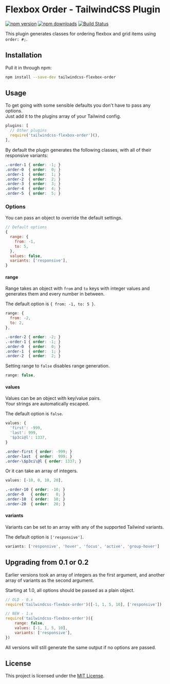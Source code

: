 # Flexbox Order - TailwindCSS Plugin

[![npm version](https://img.shields.io/npm/v/tailwindcss-flexbox-order.svg)](https://www.npmjs.com/package/tailwindcss-flexbox-order)
[![npm downloads](https://img.shields.io/npm/dt/tailwindcss-flexbox-order.svg)](https://www.npmjs.com/package/tailwindcss-flexbox-order)
[![Build Status](https://travis-ci.com/035media/tailwindcss-flexbox-order.svg?branch=master)](https://travis-ci.com/035media/tailwindcss-flexbox-order)

This plugin generates classes for ordering flexbox and grid items using `order: #;`.

## Installation

Pull it in through npm:

```bash
npm install --save-dev tailwindcss-flexbox-order
```

## Usage

To get going with some sensible defaults you don't have to pass any options.\
Just add it to the plugins array of your Tailwind config.

```js
plugins: [
  // Other plugins
  require('tailwindcss-flexbox-order')(),
],
```

By default the plugin generates the following classes, with all of their responsive variants:

```css
.-order-1 { order: -1; }
.order-0  { order:  0; }
.order-1  { order:  1; }
.order-2  { order:  2; }
.order-3  { order:  3; }
.order-4  { order:  4; }
.order-5  { order:  5; }
```

### Options

You can pass an object to override the default settings.

```js
// Default options
{
  range: {
    from: -1,
    to: 5,
  },
  values: false,
  variants: ['responsive'],
}
```

#### range

Range takes an object with `from` and `to` keys with integer values and generates them and every number in between.

The default option is `{ from: -1, to: 5 }`.

```js
range: {
  from: -2,
  to: 2,
},
```

```css
.-order-2 { order: -2; }
.-order-1 { order: -1; }
.order-0  { order:  0; }
.order-1  { order:  1; }
.order-2  { order:  2; }
```

Setting range to `false` disables range generation.

```js
range: false,
```

#### values

Values can be an object with key/value pairs.\
Your strings are automatically escaped.

The default option is `false`.

```js
values: {
  'first': -999,
  'last': 999,
  '$p3ci@l': 1337,
}
```

```css
.order-first { order: -999; }
.order-last  { order:  999; }
.order-\$p3ci\@l { order: 1337; }
```

Or it can take an array of integers.

```js
values: [-10, 0, 10, 20],
```

```css
.-order-10 { order: -10; }
.order-0   { order:   0; }
.order-10  { order:  10; }
.order-20  { order:  20; }
```

#### variants

Variants can be set to an array with any of the supported Tailwind variants.

The default option is `['responsive']`.

```js
variants: ['responsive', 'hover', 'focus', 'active', 'group-hover']
```

## Upgrading from 0.1 or 0.2

Earlier versions took an array of integers as the first argument, and another array of variants as the second argument.

Starting at 1.0, all options should be passed as a plain object.

```js
// OLD - 0.x
require('tailwindcss-flexbox-order')([-1, 1, 5, 10], ['responsive'])

// NEW - 1.x
require('tailwindcss-flexbox-order')({
    range: false,
    values: [-1, 1, 5, 10],
    variants: ['responsive'],
})
```

All versions will still generate the same output if no options are passed.

## License

This project is licensed under the [MIT License](https://opensource.org/licenses/MIT).
